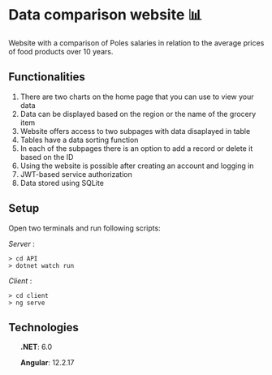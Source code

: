 # Data comparison website 📊

Website with a comparison of Poles salaries in relation to the average prices of food products over 10 years.

## Functionalities

1. There are two charts on the home page that you can use to view your data
2. Data can be displayed based on the region or the name of the grocery item
3. Website offers access to two subpages with data disaplayed in table
4. Tables have a data sorting function
5. In each of the subpages there is an option to add a record or delete it based on the ID
6. Using the website is possible after creating an account and logging in
7. JWT-based service authorization
8. Data stored using SQLite


## Setup

Open two terminals and run following scripts:

*Server* :

```shell
> cd API
> dotnet watch run
```

*Client* :

```shell
> cd client
> ng serve
```
## Technologies
<ul>

**.NET**:  6.0

**Angular**: 12.2.17

</ul>

